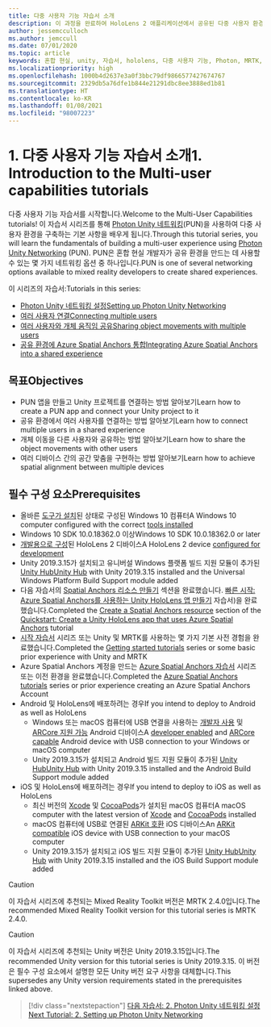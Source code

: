 ```yaml
---
title: 다중 사용자 기능 자습서 소개
description: 이 과정을 완료하여 HoloLens 2 애플리케이션에서 공유된 다중 사용자 환경을 구현하는 방법을 알아봅니다.
author: jessemcculloch
ms.author: jemccull
ms.date: 07/01/2020
ms.topic: article
keywords: 혼합 현실, unity, 자습서, hololens, 다중 사용자 기능, Photon, MRTK, mixed reality toolkit, UWP, Azure spatial anchors
ms.localizationpriority: high
ms.openlocfilehash: 1000b4d2637e3a0f3bbc79df9866577427674767
ms.sourcegitcommit: 2329db5a76dfe1b844e21291dbc8ee3888ed1b81
ms.translationtype: HT
ms.contentlocale: ko-KR
ms.lasthandoff: 01/08/2021
ms.locfileid: "98007223"
---
```

# <a name="1-introduction-to-the-multi-user-capabilities-tutorials"></a><span data-ttu-id="6a138-104">1. 다중 사용자 기능 자습서 소개</span><span class="sxs-lookup"><span data-stu-id="6a138-104">1. Introduction to the Multi-user capabilities tutorials</span></span>

<span data-ttu-id="6a138-105">다중 사용자 기능 자습서를 시작합니다.</span><span class="sxs-lookup"><span data-stu-id="6a138-105">Welcome to the Multi-User Capabilities tutorials!</span></span> <span data-ttu-id="6a138-106">이 자습서 시리즈를 통해 <a href="https://www.photonengine.com/PUN" target="_blank">Photon Unity 네트워킹</a>(PUN)을 사용하여 다중 사용자 환경을 구축하는 기본 사항을 배우게 됩니다.</span><span class="sxs-lookup"><span data-stu-id="6a138-106">Through this tutorial series, you will learn the fundamentals of building a multi-user experience using <a href="https://www.photonengine.com/PUN" target="_blank">Photon Unity Networking</a> (PUN).</span></span> <span data-ttu-id="6a138-107">PUN은 혼합 현실 개발자가 공유 환경을 만드는 데 사용할 수 있는 몇 가지 네트워킹 옵션 중 하나입니다.</span><span class="sxs-lookup"><span data-stu-id="6a138-107">PUN is one of several networking options available to mixed reality developers to create shared experiences.</span></span>

<span data-ttu-id="6a138-108">이 시리즈의 자습서:</span><span class="sxs-lookup"><span data-stu-id="6a138-108">Tutorials in this series:</span></span>

* [<span data-ttu-id="6a138-109">Photon Unity 네트워킹 설정</span><span class="sxs-lookup"><span data-stu-id="6a138-109">Setting up Photon Unity Networking</span></span>](mr-learning-sharing-02.md)
* [<span data-ttu-id="6a138-110">여러 사용자 연결</span><span class="sxs-lookup"><span data-stu-id="6a138-110">Connecting multiple users</span></span>](mr-learning-sharing-03.md)
* [<span data-ttu-id="6a138-111">여러 사용자와 개체 움직임 공유</span><span class="sxs-lookup"><span data-stu-id="6a138-111">Sharing object movements with multiple users</span></span>](mr-learning-sharing-04.md)
* [<span data-ttu-id="6a138-112">공유 환경에 Azure Spatial Anchors 통합</span><span class="sxs-lookup"><span data-stu-id="6a138-112">Integrating Azure Spatial Anchors into a shared experience</span></span>](mr-learning-sharing-05.md)

## <a name="objectives"></a><span data-ttu-id="6a138-113">목표</span><span class="sxs-lookup"><span data-stu-id="6a138-113">Objectives</span></span>

* <span data-ttu-id="6a138-114">PUN 앱을 만들고 Unity 프로젝트를 연결하는 방법 알아보기</span><span class="sxs-lookup"><span data-stu-id="6a138-114">Learn how to create a PUN app and connect your Unity project to it</span></span>
* <span data-ttu-id="6a138-115">공유 환경에서 여러 사용자를 연결하는 방법 알아보기</span><span class="sxs-lookup"><span data-stu-id="6a138-115">Learn how to connect multiple users in a shared experience</span></span>
* <span data-ttu-id="6a138-116">개체 이동을 다른 사용자와 공유하는 방법 알아보기</span><span class="sxs-lookup"><span data-stu-id="6a138-116">Learn how to share the object movements with other users</span></span>
* <span data-ttu-id="6a138-117">여러 디바이스 간의 공간 맞춤을 구현하는 방법 알아보기</span><span class="sxs-lookup"><span data-stu-id="6a138-117">Learn how to achieve spatial alignment between multiple devices</span></span>

## <a name="prerequisites"></a><span data-ttu-id="6a138-118">필수 구성 요소</span><span class="sxs-lookup"><span data-stu-id="6a138-118">Prerequisites</span></span>

* <span data-ttu-id="6a138-119">올바른 [도구가 설치](../../install-the-tools.md)된 상태로 구성된 Windows 10 컴퓨터</span><span class="sxs-lookup"><span data-stu-id="6a138-119">A Windows 10 computer configured with the correct [tools installed](../../install-the-tools.md)</span></span>
* <span data-ttu-id="6a138-120">Windows 10 SDK 10.0.18362.0 이상</span><span class="sxs-lookup"><span data-stu-id="6a138-120">Windows 10 SDK 10.0.18362.0 or later</span></span>
* <span data-ttu-id="6a138-121">[개발용으로 구성](../../platform-capabilities-and-apis/using-visual-studio.md#enabling-developer-mode)된 HoloLens 2 디바이스</span><span class="sxs-lookup"><span data-stu-id="6a138-121">A HoloLens 2 device [configured for development](../../platform-capabilities-and-apis/using-visual-studio.md#enabling-developer-mode)</span></span>
* <span data-ttu-id="6a138-122">Unity 2019.3.15가 설치되고 유니버설 Windows 플랫폼 빌드 지원 모듈이 추가된 <a href="https://docs.unity3d.com/Manual/GettingStartedInstallingHub.html" target="_blank">Unity Hub</a></span><span class="sxs-lookup"><span data-stu-id="6a138-122"><a href="https://docs.unity3d.com/Manual/GettingStartedInstallingHub.html" target="_blank">Unity Hub</a> with Unity 2019.3.15 installed and the Universal Windows Platform Build Support module added</span></span>
* <span data-ttu-id="6a138-123">다음 자습서의 [Spatial Anchors 리소스 만들기](https://docs.microsoft.com/azure/spatial-anchors/quickstarts/get-started-unity-hololens#create-a-spatial-anchors-resource) 섹션을 완료했습니다. [빠른 시작: Azure Spatial Anchors를 사용하는 Unity HoloLens 앱 만들기](https://docs.microsoft.com/azure/spatial-anchors/quickstarts/get-started-unity-hololens) 자습서)을 완료했습니다.</span><span class="sxs-lookup"><span data-stu-id="6a138-123">Completed the [Create a Spatial Anchors resource](https://docs.microsoft.com/azure/spatial-anchors/quickstarts/get-started-unity-hololens#create-a-spatial-anchors-resource) section of the [Quickstart: Create a Unity HoloLens app that uses Azure Spatial Anchors](https://docs.microsoft.com/azure/spatial-anchors/quickstarts/get-started-unity-hololens) tutorial</span></span>
* <span data-ttu-id="6a138-124">[시작 자습서](mr-learning-base-01.md) 시리즈 또는 Unity 및 MRTK를 사용하는 몇 가지 기본 사전 경험을 완료했습니다.</span><span class="sxs-lookup"><span data-stu-id="6a138-124">Completed the [Getting started tutorials](mr-learning-base-01.md) series or some basic prior experience with Unity and MRTK</span></span>
* <span data-ttu-id="6a138-125">Azure Spatial Anchors 계정을 만드는 [Azure Spatial Anchors 자습서](mr-learning-asa-01.md) 시리즈 또는 이전 환경을 완료했습니다.</span><span class="sxs-lookup"><span data-stu-id="6a138-125">Completed the [Azure Spatial Anchors tutorials](mr-learning-asa-01.md) series or prior experience creating an Azure Spatial Anchors Account</span></span>
* <span data-ttu-id="6a138-126">Android 및 HoloLens에 배포하려는 경우</span><span class="sxs-lookup"><span data-stu-id="6a138-126">If you intend to deploy to Android as well as HoloLens</span></span>
  * <span data-ttu-id="6a138-127">Windows 또는 macOS 컴퓨터에 USB 연결을 사용하는 <a href="https://developer.android.com/studio/debug/dev-options" target="_blank">개발자 사용</a> 및 <a href="https://developers.google.com/ar/discover/supported-devices" target="_blank">ARCore 지원 가능</a> Android 디바이스</span><span class="sxs-lookup"><span data-stu-id="6a138-127">A <a href="https://developer.android.com/studio/debug/dev-options" target="_blank">developer enabled</a> and <a href="https://developers.google.com/ar/discover/supported-devices" target="_blank">ARCore capable</a> Android device with USB connection to your Windows or macOS computer</span></span>
  * <span data-ttu-id="6a138-128">Unity 2019.3.15가 설치되고 Android 빌드 지원 모듈이 추가된 <a href="https://docs.unity3d.com/Manual/GettingStartedInstallingHub.html" target="_blank">Unity Hub</a></span><span class="sxs-lookup"><span data-stu-id="6a138-128"><a href="https://docs.unity3d.com/Manual/GettingStartedInstallingHub.html" target="_blank">Unity Hub</a> with Unity 2019.3.15 installed and the Android Build Support module added</span></span>
* <span data-ttu-id="6a138-129">iOS 및 HoloLens에 배포하려는 경우</span><span class="sxs-lookup"><span data-stu-id="6a138-129">If you intend to deploy to iOS as well as HoloLens</span></span>
  * <span data-ttu-id="6a138-130">최신 버전의 <a href="https://geo.itunes.apple.com/us/app/xcode/id497799835?mt=12" target="_blank">Xcode</a> 및 <a href="https://cocoapods.org" target="_blank">CocoaPods</a>가 설치된 macOS 컴퓨터</span><span class="sxs-lookup"><span data-stu-id="6a138-130">A macOS computer with the latest version of <a href="https://geo.itunes.apple.com/us/app/xcode/id497799835?mt=12" target="_blank">Xcode</a> and <a href="https://cocoapods.org" target="_blank">CocoaPods</a> installed</span></span>
  * <span data-ttu-id="6a138-131">macOS 컴퓨터에 USB로 연결된 <a href="https://developer.apple.com/documentation/arkit/verifying_device_support_and_user_permission" target="_blank">ARKit 호환</a> iOS 디바이스</span><span class="sxs-lookup"><span data-stu-id="6a138-131">An <a href="https://developer.apple.com/documentation/arkit/verifying_device_support_and_user_permission" target="_blank">ARKit compatible</a> iOS device with USB connection to your macOS computer</span></span>
  * <span data-ttu-id="6a138-132">Unity 2019.3.15가 설치되고 iOS 빌드 지원 모듈이 추가된 <a href="https://docs.unity3d.com/Manual/GettingStartedInstallingHub.html" target="_blank">Unity Hub</a></span><span class="sxs-lookup"><span data-stu-id="6a138-132"><a href="https://docs.unity3d.com/Manual/GettingStartedInstallingHub.html" target="_blank">Unity Hub</a> with Unity 2019.3.15 installed and the iOS Build Support module added</span></span>

> [!CAUTION]
> <span data-ttu-id="6a138-133">이 자습서 시리즈에 추천되는 Mixed Reality Toolkit 버전은 MRTK 2.4.0입니다.</span><span class="sxs-lookup"><span data-stu-id="6a138-133">The recommended Mixed Reality Toolkit version for this tutorial series is MRTK 2.4.0.</span></span>

> [!CAUTION]
> <span data-ttu-id="6a138-134">이 자습서 시리즈에 추천되는 Unity 버전은 Unity 2019.3.15입니다.</span><span class="sxs-lookup"><span data-stu-id="6a138-134">The recommended Unity version for this tutorial series is Unity 2019.3.15.</span></span> <span data-ttu-id="6a138-135">이 버전은 필수 구성 요소에서 설명한 모든 Unity 버전 요구 사항을 대체합니다.</span><span class="sxs-lookup"><span data-stu-id="6a138-135">This supersedes any Unity version requirements stated in the prerequisites linked above.</span></span>

> [!div class="nextstepaction"]
> [<span data-ttu-id="6a138-136">다음 자습서: 2. Photon Unity 네트워킹 설정</span><span class="sxs-lookup"><span data-stu-id="6a138-136">Next Tutorial: 2. Setting up Photon Unity Networking</span></span>](mr-learning-sharing-02.md)

